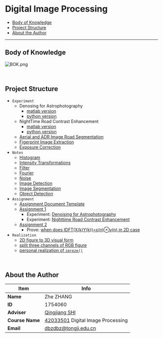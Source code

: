 # Digital Image Processing

* [Body of Knowledge](#body-of-knowledge)
* [Project Structure](#project-structure)
* [About the Author](#about-the-author)

------

## Body of Knowledge

![BOK.png](https://upload-images.jianshu.io/upload_images/12014150-cd9a15883e97bc82.png?imageMogr2/auto-orient/strip%7CimageView2/2/w/1240)

<br/>

## Project Structure

- `Experiment`
  - Denosing for Astrophotography
    - [matlab version](https://github.com/doubleZ0108/Digital-Image-Processing/tree/master/Denosing%20for%20Astrophotography)
    - [python version](https://github.com/doubleZ0108/Digital-Image-Processing/tree/master/Denosing%20for%20Astrophotography%20python%20version)
  - NightTime Road Contrast Enhancement
    - [matlab version](https://github.com/doubleZ0108/Digital-Image-Processing/tree/master/NightTime%20Road%20Contrast%20Enhancement)
    - [python version](https://github.com/doubleZ0108/Digital-Image-Processing/tree/master/Nighttime%20Road%20Contrast%20Enhancement%20python%20version)
  - [Aerial and ADR Image Road Segmentation](https://github.com/doubleZ0108/Digital-Image-Processing/tree/master/Aerial%20and%20ADR%20Image%20Road%20Segmentation)
  - [Figerprint Image Extraction](https://github.com/doubleZ0108/Digital-Image-Processing/tree/master/Fingerprint%20Image%20Extraction)
  - [Exposure Correction](https://github.com/doubleZ0108/Digital-Image-Processing/tree/master/Exposure%20Correction)
- `Notes`
  - [Histogram](https://github.com/doubleZ0108/Digital-Image-Processing/tree/master/Histogram)
  - [Intensity Transformations](https://github.com/doubleZ0108/Digital-Image-Processing/tree/master/Intensity%20Transformations)
  - [Filter](https://github.com/doubleZ0108/Digital-Image-Processing/tree/master/Filter)
  - [Fourier](https://github.com/doubleZ0108/Digital-Image-Processing/tree/master/Fourier)
  - [Noise](https://github.com/doubleZ0108/Digital-Image-Processing/tree/master/Noise)
  - [Image Detection](https://github.com/doubleZ0108/Digital-Image-Processing/tree/master/Image%20Detection)
  - [Image Segmentation](https://github.com/doubleZ0108/Digital-Image-Processing/tree/master/Image%20Segmentation)
  - [Object Detection](https://github.com/doubleZ0108/Digital-Image-Processing/tree/master/Object%20Detection)
- `Assignment`
  - [Assignment Document Template](https://github.com/doubleZ0108/Digital-Image-Processing/blob/master/Assignment/Assignment%20Document%20Template.md)
  - [Assignment 1](https://github.com/doubleZ0108/Digital-Image-Processing/blob/master/Assignment/Assignment1/Question.pdf)
    - Experiment: [Denoising for Astrophotography](https://github.com/doubleZ0108/Digital-Image-Processing/tree/master/Denosing%20for%20Astrophotography)
    - Experiment: [Nighttime Road Contrast Enhancement](https://github.com/doubleZ0108/Digital-Image-Processing/tree/master/NightTime%20Road%20Contrast%20Enhancement)
  - [Assignment 2](https://github.com/doubleZ0108/Digital-Image-Processing/blob/master/Assignment/Assignment2/Problem.pdf)
    - Prove: [when does IDFT(X(k)Y(k))=x(n)$\otimes$y(n) in 2D case](https://github.com/doubleZ0108/Digital-Image-Processing/blob/master/Assignment/Assignment2/Solution.pdf)
- `Realization`
  - [2D figure to 3D visual form](https://github.com/doubleZ0108/Digital-Image-Processing/tree/master/img2threeDimension)
  - [split three channels of RGB figure](https://github.com/doubleZ0108/Digital-Image-Processing/tree/master/SplitRGB)
  - [personal realization of `imreze()`](https://github.com/doubleZ0108/Digital-Image-Processing/tree/master/myimresize)

<br/>

## About the Author

| Item            | Info                                                         |
| --------------- | ------------------------------------------------------------ |
| **Name**        | Zhe ZHANG                                                    |
| **ID**          | 1754060                                                      |
| **Adviser**     | [Qingjiang SHI](https://sse.tongji.edu.cn/Data/View/3555)    |
| **Course Name** | [42033501](http://4m3.tongji.edu.cn/eams/courseTableForStd!taskTable.action?lesson.id=111111112469076) Digital Image Processing |
| **Email**       | [dbzdbz@tongji.edu.cn](mailto:dbzdbz.tongji.edu.cn)          |
